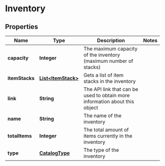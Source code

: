 
# Inventory

## Properties
Name | Type | Description | Notes
------------ | ------------- | ------------- | -------------
**capacity** | **Integer** | The maximum capacity of the inventory (maximum number of stacks) | 
**itemStacks** | [**List&lt;ItemStack&gt;**](ItemStack.md) | Gets a list of item stacks in the inventory | 
**link** | **String** | The API link that can be used to obtain more information about this object | 
**name** | **String** | The name of the inventory | 
**totalItems** | **Integer** | The total amount of items currently in the inventory | 
**type** | [**CatalogType**](CatalogType.md) | The type of the inventory | 



